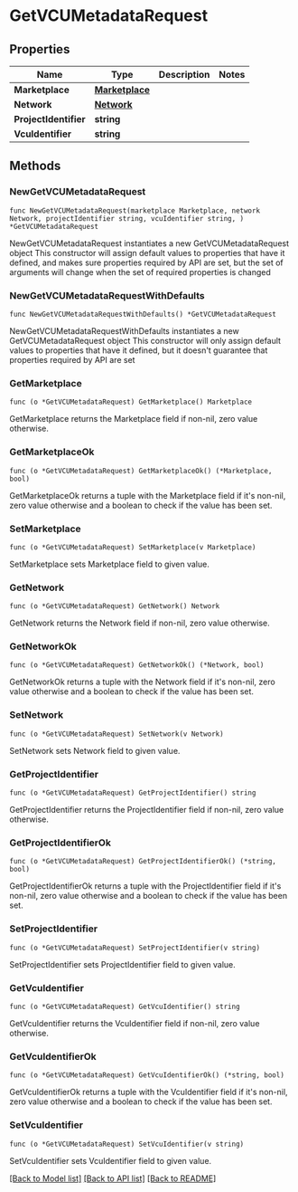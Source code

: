# GetVCUMetadataRequest

## Properties

Name | Type | Description | Notes
------------ | ------------- | ------------- | -------------
**Marketplace** | [**Marketplace**](Marketplace.md) |  | 
**Network** | [**Network**](Network.md) |  | 
**ProjectIdentifier** | **string** |  | 
**VcuIdentifier** | **string** |  | 

## Methods

### NewGetVCUMetadataRequest

`func NewGetVCUMetadataRequest(marketplace Marketplace, network Network, projectIdentifier string, vcuIdentifier string, ) *GetVCUMetadataRequest`

NewGetVCUMetadataRequest instantiates a new GetVCUMetadataRequest object
This constructor will assign default values to properties that have it defined,
and makes sure properties required by API are set, but the set of arguments
will change when the set of required properties is changed

### NewGetVCUMetadataRequestWithDefaults

`func NewGetVCUMetadataRequestWithDefaults() *GetVCUMetadataRequest`

NewGetVCUMetadataRequestWithDefaults instantiates a new GetVCUMetadataRequest object
This constructor will only assign default values to properties that have it defined,
but it doesn't guarantee that properties required by API are set

### GetMarketplace

`func (o *GetVCUMetadataRequest) GetMarketplace() Marketplace`

GetMarketplace returns the Marketplace field if non-nil, zero value otherwise.

### GetMarketplaceOk

`func (o *GetVCUMetadataRequest) GetMarketplaceOk() (*Marketplace, bool)`

GetMarketplaceOk returns a tuple with the Marketplace field if it's non-nil, zero value otherwise
and a boolean to check if the value has been set.

### SetMarketplace

`func (o *GetVCUMetadataRequest) SetMarketplace(v Marketplace)`

SetMarketplace sets Marketplace field to given value.


### GetNetwork

`func (o *GetVCUMetadataRequest) GetNetwork() Network`

GetNetwork returns the Network field if non-nil, zero value otherwise.

### GetNetworkOk

`func (o *GetVCUMetadataRequest) GetNetworkOk() (*Network, bool)`

GetNetworkOk returns a tuple with the Network field if it's non-nil, zero value otherwise
and a boolean to check if the value has been set.

### SetNetwork

`func (o *GetVCUMetadataRequest) SetNetwork(v Network)`

SetNetwork sets Network field to given value.


### GetProjectIdentifier

`func (o *GetVCUMetadataRequest) GetProjectIdentifier() string`

GetProjectIdentifier returns the ProjectIdentifier field if non-nil, zero value otherwise.

### GetProjectIdentifierOk

`func (o *GetVCUMetadataRequest) GetProjectIdentifierOk() (*string, bool)`

GetProjectIdentifierOk returns a tuple with the ProjectIdentifier field if it's non-nil, zero value otherwise
and a boolean to check if the value has been set.

### SetProjectIdentifier

`func (o *GetVCUMetadataRequest) SetProjectIdentifier(v string)`

SetProjectIdentifier sets ProjectIdentifier field to given value.


### GetVcuIdentifier

`func (o *GetVCUMetadataRequest) GetVcuIdentifier() string`

GetVcuIdentifier returns the VcuIdentifier field if non-nil, zero value otherwise.

### GetVcuIdentifierOk

`func (o *GetVCUMetadataRequest) GetVcuIdentifierOk() (*string, bool)`

GetVcuIdentifierOk returns a tuple with the VcuIdentifier field if it's non-nil, zero value otherwise
and a boolean to check if the value has been set.

### SetVcuIdentifier

`func (o *GetVCUMetadataRequest) SetVcuIdentifier(v string)`

SetVcuIdentifier sets VcuIdentifier field to given value.



[[Back to Model list]](../README.md#documentation-for-models) [[Back to API list]](../README.md#documentation-for-api-endpoints) [[Back to README]](../README.md)


